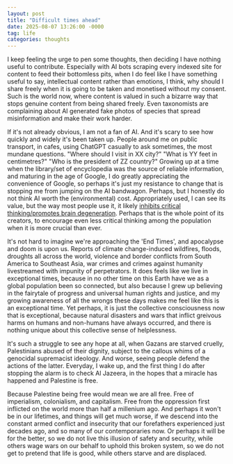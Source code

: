 ```yaml
---
layout: post
title: "Difficult times ahead"
date: 2025-08-07 13:26:00 -0000
tag: life
categories: thoughts
---
```


I keep feeling the urge to pen some thoughts, then deciding I have nothing useful to contribute. Especially with AI bots scraping every indexed site for content to feed their bottomless pits, when I do feel like I have something useful to say, intellectual content rather than emotions, I think, why should I share freely when it is going to be taken and monetised without my consent. Such is the world now, where content is valued in such a bizarre way that stops genuine content from being shared freely. Even taxonomists are complaining about AI generated fake photos of species that spread misinformation and make their work harder. 

If it's not already obvious, I am not a fan of AI. And it's scary to see how quickly and widely it's been taken up. People around me on public transport, in cafes, using ChatGPT casually to ask sometimes, the most mundane questions. "Where should I visit in XX city?" "What is YY feet in centimetres?" "Who is the president of ZZ country?" Growing up at a time when the library/set of encyclopedia was the source of reliable information, and maturing in the age of Google, I do greatly appreciating the convenience of Google, so perhaps it's just my resistance to change that is stopping me from jumping on the AI bandwagon. Perhaps, but I honestly do not think AI worth the (environmental) cost. Appropriately used, I can see its value, but the way most people use it, it likely [inhibits critical thinking/promotes brain degeneration](https://www.ibm.com/think/news/when-ai-thinks-brain-gets-quieter). Perhaps that is the whole point of its creators, to encourage even less critical thinking among the population when it is more crucial than ever.

It's not hard to imagine we're approaching the 'End Times', and apocalypse and doom is upon us. Reports of climate change-induced wildfires, floods, droughts all across the world, violence and border conflicts from South America to Southeast Asia, war crimes and crimes against humanity livestreamed with impunity of perpetrators. It does feels like we live in exceptional times, because in no other time on this Earth have we as a global population been so connected, but also because I grew up believing in the fairytale of progress and universal human rights and justice, and my growing awareness of all the wrongs these days makes me feel like this is an exceptional time. Yet perhaps, it is just the collective consciousness now that is exceptional, because natural disasters and wars that inflict greivous harms on humans and non-humans have always occurred, and there is nothing unique about this collective sense of helplessness. 

It's such a struggle to see any hope at all, when Gazans are starved cruelly, Palestinians abused of their dignity, subject to the callous whims of a genocidal supremacist ideology. And worse, seeing people defend the actions of the latter. Everyday, I wake up, and the first thing I do after stopping the alarm is to check Al Jazeera, in the hopes that a miracle has happened and Palestine is free. 

Because Palestine being free would mean we are all free. Free of imperialism, colonialism, and capitalism. Free from the oppression first inflicted on the world more than half a millenium ago. And perhaps it won't be in our lifetimes, and things will get much worse, if we descend into the constant armed conflict and insecurity that our forefathers experienced just decades ago, and so many of our contemporaries now. Or perhaps it will be for the better, so we do not live this illusion of safety and security, while others wage wars on our behalf to uphold this broken system, so we do not get to pretend that life is good, while others starve and are displaced.
